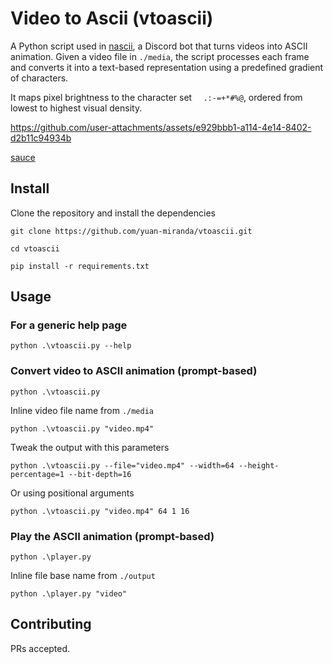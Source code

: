 # Video to Ascii (vtoascii)

A Python script used in [nascii](https://github.com/yuan-miranda/nascii), a Discord bot that turns videos into ASCII animation. Given a video file in `./media`, the script processes each frame and converts it into a text-based representation using a predefined gradient of characters.

It maps pixel brightness to the character set `  .:-=+*#%@`, ordered from lowest to highest visual density.

https://github.com/user-attachments/assets/e929bbb1-a114-4e14-8402-d2b11c94934b

[sauce](https://youtu.be/H-4ITUCEWc4?si=MvjU480WidaAQczT)

## Install

Clone the repository and install the dependencies

```
git clone https://github.com/yuan-miranda/vtoascii.git
```

```
cd vtoascii
```

```
pip install -r requirements.txt
```

## Usage

### For a generic help page

```
python .\vtoascii.py --help
```

### Convert video to ASCII animation (prompt-based)

```
python .\vtoascii.py
```

Inline video file name from `./media`

```
python .\vtoascii.py "video.mp4"
```

Tweak the output with this parameters

```
python .\vtoascii.py --file="video.mp4" --width=64 --height-percentage=1 --bit-depth=16
```

Or using positional arguments

```
python .\vtoascii.py "video.mp4" 64 1 16
```

### Play the ASCII animation (prompt-based)

```
python .\player.py
```

Inline file base name from `./output`

```
python .\player.py "video"
```

## Contributing

PRs accepted.
